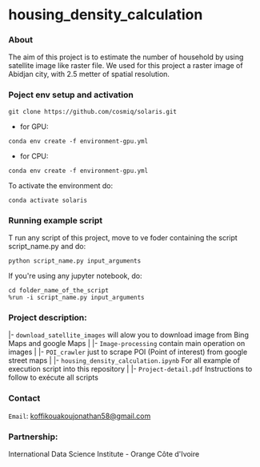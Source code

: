 # housing_density_calculation

### About 

The aim of this project is to estimate the number of household by using satellite image like raster file.
We used for this project a raster image of Abidjan city, with 2.5 metter of spatial resolution.

### Poject env setup and activation

```{bash}
git clone https://github.com/cosmiq/solaris.git
```

* for GPU:

```{bash}
conda env create -f environment-gpu.yml
```

* for CPU:

```{bash}
conda env create -f environment-gpu.yml
```

To activate the environment do:
```{bash}
conda activate solaris
```

### Running example script
T run any script of this project, move to ve foder containing the script script_name.py and do:
```
python script_name.py input_arguments
```
If you're using any jupyter notebook, do:

```
cd folder_name_of_the_script
%run -i script_name.py input_arguments
```


### Project description:

|- `download_satellite_images` will alow you to download image from Bing Maps and google Maps
|
|- `Image-processing` contain main operation on images 
|
|- `POI_crawler` just to scrape POI (Point of interest) from google street maps 
|
|- `housing_density_calculation.ipynb` For all example of execution script into this repository
|
|- `Project-detail.pdf` Instructions to follow to exécute all scripts

### Contact
`Email`: koffikouakoujonathan58@gmail.com

### Partnership:
International Data Science Institute - Orange Côte d'Ivoire 

